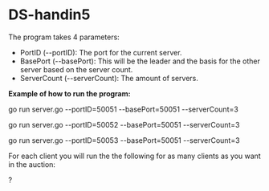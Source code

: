 # DS-handin5

The program takes 4 parameters:

- PortID (--portID): The port for the current server.
- BasePort (--basePort): This will be the leader and the basis for the other server based on the server count.
- ServerCount (--serverCount): The amount of servers.

**Example of how to run the program:**

go run server.go --portID=50051 --basePort=50051 --serverCount=3

go run server.go --portID=50052 --basePort=50051 --serverCount=3

go run server.go --portID=50053 --basePort=50051 --serverCount=3

For each client you will run the the following for as many clients as you want in the auction:

?
